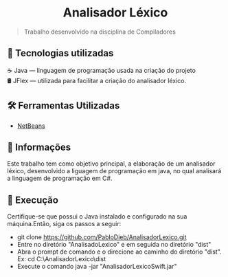 <h1 align = "center">
<strong>Analisador Léxico</strong>
</h1>

> Trabalho desenvolvido na disciplina de Compiladores

## 📌 Tecnologias utilizadas

☕️ Java — linguagem de programação usada na criação do projeto <br>
🛢️ JFlex — utilizada para facilitar a criação do analisador léxico.<br>

## 🛠️ Ferramentas Utilizadas

- [NetBeans](https://netbeans.org/)

## 📕 Informações

Este trabalho tem como objetivo principal, a elaboração de um analisador léxico, desenvolvido a liguagem de programação em java, no qual analisará a linguagem de programação em C#.

## 🚀 Execução
Certifique-se que possui o Java instalado e configurado na sua máquina.Então, siga os passos a seguir:
- git clone https://github.com/PabloDieb/AnalisadorLexico.git
- Entre no diretório "AnalisadoLexico" e em seguida no diretório "dist"
- Abra o prompt de comando e o direcione ao caminho do diretório "dist". Ex: cd C:\AnalisadorLexico\dist
- Execute o comando java -jar "AnalisadorLexicoSwift.jar"
